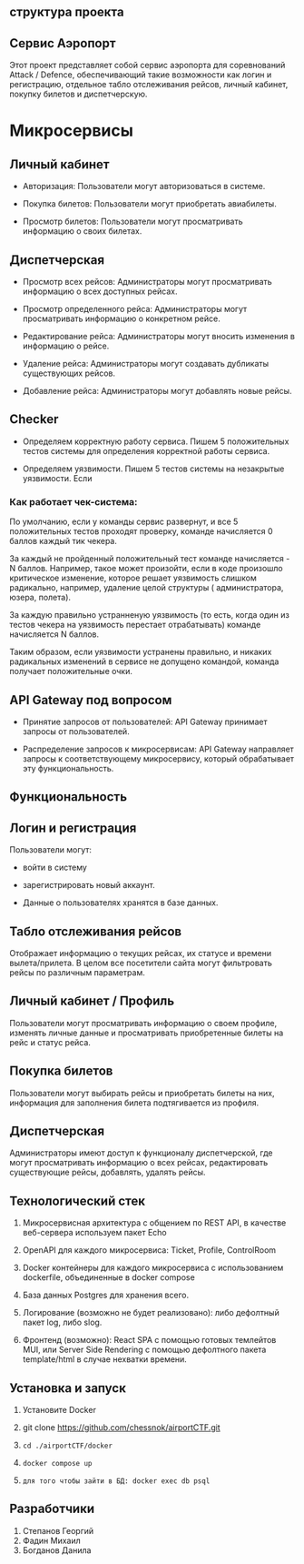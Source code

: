 ## структура проекта

## Сервиc Аэропорт

Этот проект представляет собой сервис аэропорта для соревнований Attack / Defence, обеспечивающий такие возможности как
логин и регистрацию, отдельное табло отслеживания рейсов, личный кабинет, покупку билетов и диспетчерскую.

# Микросервисы

## Личный кабинет

- Авторизация: Пользователи могут авторизоваться в системе.

- Покупка билетов: Пользователи могут приобретать авиабилеты.

- Просмотр билетов: Пользователи могут просматривать информацию о своих билетах.

## Диспетчерская

- Просмотр всех рейсов: Администраторы могут просматривать информацию о всех доступных рейсах.

- Просмотр определенного рейса: Администраторы могут просматривать информацию о конкретном рейсе.

- Редактирование рейса: Администраторы могут вносить изменения в информацию о рейсе.

- Удаление рейса: Администраторы могут создавать дубликаты существующих рейсов.

- Добавление рейса: Администраторы могут добавлять новые рейсы.

## Checker

- Определяем корректную работу сервиса. Пишем 5 положительных тестов системы для определения корректной работы сервиса.

- Определяем уязвимости. Пишем 5 тестов системы на незакрытые уязвимости. Если

### Как работает чек-система:

По умолчанию, если у команды сервис развернут, и все 5 положительных тестов проходят проверку, команде начисляется 0
баллов каждый тик чекера.

За каждый не пройденный положительный тест команде начисляется -N баллов. Например, такое может произойти, если в коде
произошло критическое изменение, которое решает уязвимость слишком радикально, например, удаление целой структуры (
администратора, юзера, полета).

За каждую правильно устранненую уязвимость (то есть, когда один из тестов чекера на уязвимость перестает отрабатывать)
команде начисляется N баллов.

Таким образом, если уязвимости устранены правильно, и никаких радикальных изменений в сервисе не допущено командой,
команда получает положительные очки.

## API Gateway под вопросом

- Принятие запросов от пользователей: API Gateway принимает запросы от пользователей.

- Распределение запросов к микросервисам: API Gateway направляет запросы к соответствующему микросервису, который
  обрабатывает эту функциональность.

## Функциональность

## Логин и регистрация

Пользователи могут:

* войти в систему

* зарегистрировать новый аккаунт.
* Данные о пользователях хранятся в базе данных.

## Табло отслеживания рейсов

Отображает информацию о текущих рейсах, их статусе и времени вылета/прилета. В целом все посетители сайта могут
фильтровать рейсы по различным параметрам.

## Личный кабинет / Профиль

Пользователи могут просматривать информацию о своем профиле, изменять личные данные и просматривать приобретенные билеты
на рейс и статус рейса.

## Покупка билетов

Пользователи могут выбирать рейсы и приобретать билеты на них, информация для заполнения билета подтягивается из
профиля.

## Диспетчерская

Администраторы имеют доступ к функционалу диспетчерской, где могут просматривать информацию о всех рейсах, редактировать
существующие рейсы, добавлять, удалять рейсы.

## Технологический стек

1. Микросервисная архитектура с общением по REST API, в качестве веб-сервера используем пакет Echo

2. OpenAPI для каждого микросервиса: Ticket, Profile, ControlRoom

3. Docker контейнеры для каждого микросервиса с использованием dockerfile, объединенные в docker compose

4. База данных Postgres для хранения всего.

5. Логирование (возможно не будет реализовано): либо дефолтный пакет log, либо slog.

6. Фронтенд (возможно): React SPA с помощью готовых темлейтов MUI, или Server Side Rendering с помощью дефолтного пакета
   template/html в случае нехватки времени.

## Установка и запуск

1. Установите Docker
2. git clone https://github.com/chessnok/airportCTF.git
3. `cd ./airportCTF/docker`

4. `docker compose up`

5. `для того чтобы зайти в БД: docker exec db psql`

## Разработчики

1. Степанов Георгий
2. Фадин Михаил
3. Богданов Данила